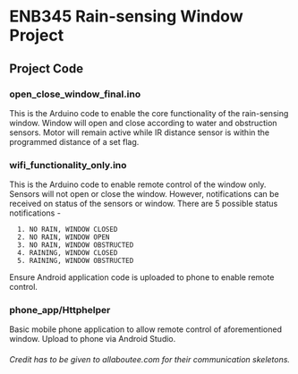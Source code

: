 # ENB345 Rain-sensing Window Project
## Project Code

### open_close_window_final.ino

This is the Arduino code to enable the core functionality of the rain-sensing window.
Window will open and close according to water and obstruction sensors. Motor will remain
active while IR distance sensor is within the programmed distance of a set flag.

### wifi_functionality_only.ino

This is the Arduino code to enable remote control of the window only. Sensors will not
open or close the window. However, notifications can be received on status of the sensors
or window. There are 5 possible status notifications -
<ol>
</ol>

      1. NO RAIN, WINDOW CLOSED
      2. NO RAIN, WINDOW OPEN
      3. NO RAIN, WINDOW OBSTRUCTED
      4. RAINING, WINDOW CLOSED
      5. RAINING, WINDOW OBSTRUCTED

Ensure Android application code is uploaded to phone to enable remote control.

### phone_app/Httphelper

Basic mobile phone application to allow remote control of aforementioned window. Upload
to phone via Android Studio.

###### Credit has to be given to allaboutee.com for their communication skeletons.
